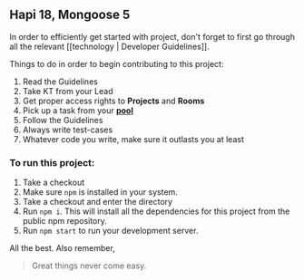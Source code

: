 ## Hapi 18, Mongoose 5

In order to efficiently get started with project, don't forget to first go through
all the relevant [[technology | Developer Guidelines]].

Things to do in order to begin contributing to this project:

1. Read the Guidelines
2. Take KT from your Lead
3. Get proper access rights to **Projects** and **Rooms**
4. Pick up a task from your **[pool](/maniphest/)**
5. Follow the Guidelines
6. Always write test-cases
7. Whatever code you write, make sure it outlasts you at least

### To run this project:

1. Take a checkout
2. Make sure `npm` is installed in your system.
3. Take a checkout and enter the directory
4. Run `npm i`. This will install all the dependencies for this project from the public npm repository.
5. Run `npm start` to run your development server.

All the best. Also remember,
> Great things never come easy.
